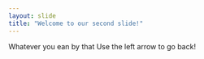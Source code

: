 ```yaml
---
layout: slide
title: "Welcome to our second slide!"
---
```

Whatever you ean by that
Use the left arrow to go back!
